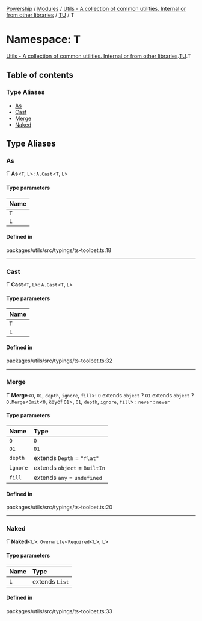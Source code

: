 [Powership](../README.md) / [Modules](../modules.md) / [Utils - A collection of common utilities. Internal or from other libraries](Utils___A_collection_of_common_utilities__Internal_or_from_other_libraries.md) / [TU](Utils___A_collection_of_common_utilities__Internal_or_from_other_libraries.TU.md) / T

# Namespace: T

[Utils - A collection of common utilities. Internal or from other libraries](Utils___A_collection_of_common_utilities__Internal_or_from_other_libraries.md).[TU](Utils___A_collection_of_common_utilities__Internal_or_from_other_libraries.TU.md).T

## Table of contents

### Type Aliases

- [As](Utils___A_collection_of_common_utilities__Internal_or_from_other_libraries.TU.T.md#as)
- [Cast](Utils___A_collection_of_common_utilities__Internal_or_from_other_libraries.TU.T.md#cast)
- [Merge](Utils___A_collection_of_common_utilities__Internal_or_from_other_libraries.TU.T.md#merge)
- [Naked](Utils___A_collection_of_common_utilities__Internal_or_from_other_libraries.TU.T.md#naked)

## Type Aliases

### As

Ƭ **As**<`T`, `L`\>: `A.Cast`<`T`, `L`\>

#### Type parameters

| Name |
| :------ |
| `T` |
| `L` |

#### Defined in

packages/utils/src/typings/ts-toolbet.ts:18

___

### Cast

Ƭ **Cast**<`T`, `L`\>: `A.Cast`<`T`, `L`\>

#### Type parameters

| Name |
| :------ |
| `T` |
| `L` |

#### Defined in

packages/utils/src/typings/ts-toolbet.ts:32

___

### Merge

Ƭ **Merge**<`O`, `O1`, `depth`, `ignore`, `fill`\>: `O` extends `object` ? `O1` extends `object` ? `O.Merge`<`Omit`<`O`, keyof `O1`\>, `O1`, `depth`, `ignore`, `fill`\> : `never` : `never`

#### Type parameters

| Name | Type |
| :------ | :------ |
| `O` | `O` |
| `O1` | `O1` |
| `depth` | extends `Depth` = ``"flat"`` |
| `ignore` | extends `object` = `BuiltIn` |
| `fill` | extends `any` = `undefined` |

#### Defined in

packages/utils/src/typings/ts-toolbet.ts:20

___

### Naked

Ƭ **Naked**<`L`\>: `Overwrite`<`Required`<`L`\>, `L`\>

#### Type parameters

| Name | Type |
| :------ | :------ |
| `L` | extends `List` |

#### Defined in

packages/utils/src/typings/ts-toolbet.ts:33
